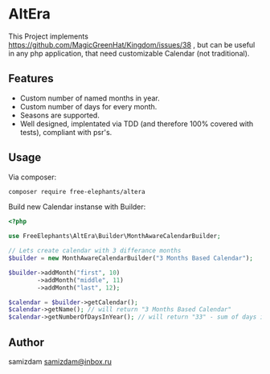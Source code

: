 # AltEra

This Project implements https://github.com/MagicGreenHat/Kingdom/issues/38 , but can be useful in any php application, that need customizable Calendar (not traditional).  

## Features
- Custom number of named months in year. 
- Custom number of days for every month.
- Seasons are supported. 
- Well designed, implentated via TDD (and therefore 100% covered with tests), compliant with psr's. 

## Usage
Via composer: 

```bash
composer require free-elephants/altera
```

Build new Calendar instanse with Builder:

```php
<?php

use FreeElephants\AltEra\Builder\MonthAwareCalendarBuilder;

// Lets create calendar with 3 differance months
$builder = new MonthAwareCalendarBuilder("3 Months Based Calendar");

$builder->addMonth("first", 10)
		->addMonth("middle", 11)
		->addMonth("last", 12);

$calendar = $builder->getCalendar();
$calendar->getName(); // will return "3 Months Based Calendar"
$calendar->getNumberOfDaysInYear(); // will return "33" - sum of days in all months 

```

## Author

samizdam <samizdam@inbox.ru>
